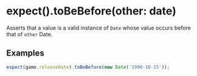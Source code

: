 # expect().toBeBefore(other: date)

Asserts that a value is a valid instance of `Date` whose value occurs before that of `other` Date.

## Examples

```js
expect(game.releaseDate).toBeBefore(new Date('1990-10-15'));
```
